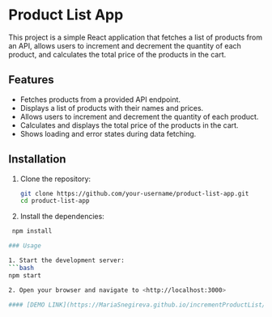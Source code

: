 # Product List App

This project is a simple React application that fetches a list of products from an API, allows users to increment and decrement the quantity of each product, and calculates the total price of the products in the cart.

## Features

- Fetches products from a provided API endpoint.
- Displays a list of products with their names and prices.
- Allows users to increment and decrement the quantity of each product.
- Calculates and displays the total price of the products in the cart.
- Shows loading and error states during data fetching.

## Installation

1. Clone the repository:

   ```bash
   git clone https://github.com/your-username/product-list-app.git
   cd product-list-app

2. Install the dependencies:

  ```bash
   npm install

### Usage

1. Start the development server:
  ```bash
  npm start

2. Open your browser and navigate to <http://localhost:3000>

#### [DEMO LINK](https://MariaSnegireva.github.io/incrementProductList/)
